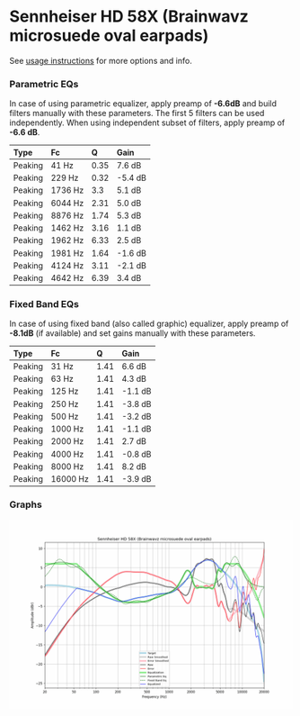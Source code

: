 # Sennheiser HD 58X (Brainwavz microsuede oval earpads)
See [usage instructions](https://github.com/jaakkopasanen/AutoEq#usage) for more options and info.

### Parametric EQs
In case of using parametric equalizer, apply preamp of **-6.6dB** and build filters manually
with these parameters. The first 5 filters can be used independently.
When using independent subset of filters, apply preamp of **-6.6 dB**.

| Type    | Fc      |    Q | Gain    |
|:--------|:--------|:-----|:--------|
| Peaking | 41 Hz   | 0.35 | 7.6 dB  |
| Peaking | 229 Hz  | 0.32 | -5.4 dB |
| Peaking | 1736 Hz | 3.3  | 5.1 dB  |
| Peaking | 6044 Hz | 2.31 | 5.0 dB  |
| Peaking | 8876 Hz | 1.74 | 5.3 dB  |
| Peaking | 1462 Hz | 3.16 | 1.1 dB  |
| Peaking | 1962 Hz | 6.33 | 2.5 dB  |
| Peaking | 1981 Hz | 1.64 | -1.6 dB |
| Peaking | 4124 Hz | 3.11 | -2.1 dB |
| Peaking | 4642 Hz | 6.39 | 3.4 dB  |

### Fixed Band EQs
In case of using fixed band (also called graphic) equalizer, apply preamp of **-8.1dB**
(if available) and set gains manually with these parameters.

| Type    | Fc       |    Q | Gain    |
|:--------|:---------|:-----|:--------|
| Peaking | 31 Hz    | 1.41 | 6.6 dB  |
| Peaking | 63 Hz    | 1.41 | 4.3 dB  |
| Peaking | 125 Hz   | 1.41 | -1.1 dB |
| Peaking | 250 Hz   | 1.41 | -3.8 dB |
| Peaking | 500 Hz   | 1.41 | -3.2 dB |
| Peaking | 1000 Hz  | 1.41 | -1.1 dB |
| Peaking | 2000 Hz  | 1.41 | 2.7 dB  |
| Peaking | 4000 Hz  | 1.41 | -0.8 dB |
| Peaking | 8000 Hz  | 1.41 | 8.2 dB  |
| Peaking | 16000 Hz | 1.41 | -3.9 dB |

### Graphs
![](./Sennheiser%20HD%2058X%20(Brainwavz%20microsuede%20oval%20earpads).png)